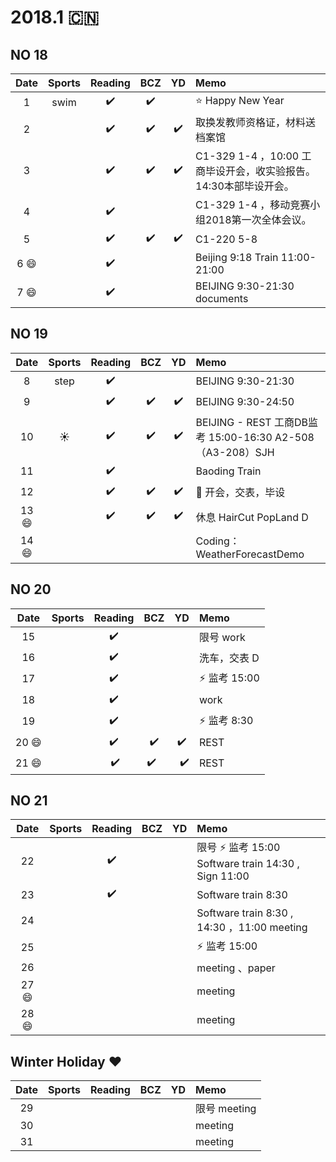 # 2018.1 :cn:
## NO 18
| Date  | Sports | Reading | BCZ | YD | Memo | 
| :---: | :---: | :---: | :---: | :---: | :--- | 
| 1 | swim | :heavy_check_mark:| :heavy_check_mark: |  | :star: Happy New Year | 
| 2 |  | :heavy_check_mark: | :heavy_check_mark: | :heavy_check_mark: | 取换发教师资格证，材料送档案馆| 
| 3 |  | :heavy_check_mark: | :heavy_check_mark: |  :heavy_check_mark:| C1-329 1-4 ，10:00 工商毕设开会，收实验报告。 14:30本部毕设开会。| 
| 4 |  | :heavy_check_mark: |  |    | C1-329 1-4 ，移动竞赛小组2018第一次全体会议。 | 
| 5 |  | :heavy_check_mark: | :heavy_check_mark: | :heavy_check_mark: | C1-220 5-8  | 
| 6 :smile:|  |  :heavy_check_mark:|  |  | Beijing 9:18 Train 11:00-21:00| 
| 7 :smile: |  |  :heavy_check_mark:|  |  | BEIJING 9:30-21:30 documents| 
## NO 19
| Date  | Sports | Reading | BCZ | YD | Memo | 
| :---: | :---: | :---: | :---: | :---: | :--- | 
| 8 |step  | :heavy_check_mark: |  |  |BEIJING  9:30-21:30| 
| 9 |  | :heavy_check_mark: | :heavy_check_mark: |  :heavy_check_mark:| BEIJING 9:30-24:50 |
| 10 | :sunny: | :heavy_check_mark: | :heavy_check_mark: | :heavy_check_mark: | BEIJING - REST  工商DB监考 15:00-16:30 A2-508 （A3-208）SJH | 
| 11 |  | :heavy_check_mark: |  |  | Baoding Train| 
| 12 |  | :heavy_check_mark:  | :heavy_check_mark:  | :heavy_check_mark:  | :bell: 开会，交表，毕设| 
| 13 :smile: | | :heavy_check_mark:| :heavy_check_mark: | :heavy_check_mark: |休息 HairCut PopLand D| 
| 14 :smile: |  |  |  |  | Coding：WeatherForecastDemo | 
## NO 20
| Date  | Sports | Reading | BCZ | YD | Memo | 
| :---: | :---: | :---: | :---: | :---: | :--- | 
| 15 |  |  :heavy_check_mark: |  |  | 限号 work| 
| 16 |  |  :heavy_check_mark: |  |  | 洗车，交表 D| 
| 17 |  |   :heavy_check_mark:|  |  |:zap: 监考 15:00  | 
| 18 |  | :heavy_check_mark: |  |  | work | 
| 19 |  | :heavy_check_mark: |  |  |:zap: 监考 8:30 |   
| 20 :smile:|  | :heavy_check_mark: | :heavy_check_mark: |:heavy_check_mark:  | REST | 
| 21 :smile:|  |  :heavy_check_mark:  | :heavy_check_mark:   |   :heavy_check_mark: | REST | 
## NO 21
| Date  | Sports | Reading | BCZ | YD | Memo | 
| :---: | :---: | :---: | :---: | :---: | :--- | 
| 22 |  |  :heavy_check_mark: |  |  |限号 :zap: 监考 15:00 Software train 14:30 , Sign 11:00| 
| 23 |  |   :heavy_check_mark:|  |  |Software train 8:30 | 
| 24 |  |  |  |  |Software train 8:30 , 14:30  ，11:00 meeting| 
| 25 |  |  |  |  | :zap: 监考 15:00 | 
| 26 |  |  |  |  |  meeting 、paper | 
| 27 :smile:|  |  |  |  | meeting | 
| 28 :smile:|  |  |  |  | meeting | 
## Winter Holiday :heart:
| Date  | Sports | Reading | BCZ | YD | Memo | 
| :---: | :---: | :---: | :---: | :---: | :--- | 
| 29 |  |  |  |  | 限号 meeting |   
| 30 |  |  |  |  | meeting | 
| 31 |  |  |  |  | meeting | 
